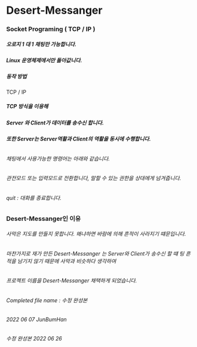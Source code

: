 # Desert-Messanger
### Socket Programing ( TCP / IP )
##### 오로지 1 대 1 채팅만 가능합니다.
##### Linux 운영체제에서만 돌아값니다.

##### 동작 방법
TCP / IP 
##### TCP 방식을 이용해 
##### Server 와 Client가 데이터를 송수신 합니다.
##### 또한 Server는 Server역활과 Client의 역활을 동시에 수행합니다.
###### 
###### 채팅에서 사용가능한 명령어는 아래와 같습니다.
###### 관전모드 또는 입력모드로 전환합니다, 말할 수 있는 권한을 상대에게 넘겨줍니다.
###### quit : 대화를 종료합니다.
######
### Desert-Messanger인 이유
###### 사막은 지도를 만들지 못합니다.  왜냐하면 바람에 의해 흔적이 사라지기 떄문입니다.
###### 마찬가지로 재가 만든 Desert-Messanger 는 Server와 Client가 송수신 할 떄 팅 흔적을 남기지 않기 때문에 사막과 비슷하다 생각하여
###### 프로젝트 이름을 Desert-Messanger 채택하게 되었습니다.   

###### Completed file name : 수정 완성본
###### 2022 06 07 JunBumHan
###### 수정 완성본 2022 06 26 
